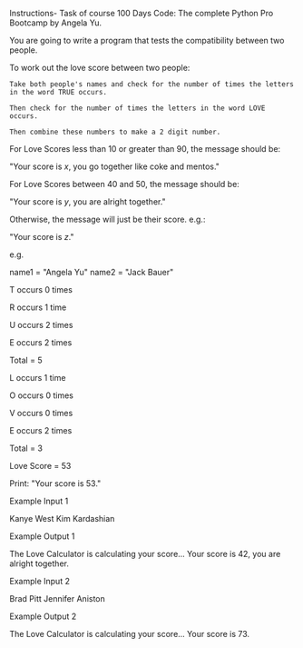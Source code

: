 Instructions- Task of course 100  Days Code: The complete Python Pro Bootcamp by Angela Yu. 

You are going to write a program that tests the compatibility between two people.

To work out the love score between two people:

    Take both people's names and check for the number of times the letters in the word TRUE occurs.

    Then check for the number of times the letters in the word LOVE occurs.

    Then combine these numbers to make a 2 digit number.

For Love Scores less than 10 or greater than 90, the message should be:

"Your score is *x*, you go together like coke and mentos."

For Love Scores between 40 and 50, the message should be:

"Your score is *y*, you are alright together."

Otherwise, the message will just be their score. e.g.:

"Your score is *z*."

e.g.

name1 = "Angela Yu"
name2 = "Jack Bauer"

T occurs 0 times

R occurs 1 time

U occurs 2 times

E occurs 2 times

Total = 5

L occurs 1 time

O occurs 0 times

V occurs 0 times

E occurs 2 times

Total = 3

Love Score = 53

Print: "Your score is 53."

Example Input 1

Kanye West
Kim Kardashian

Example Output 1

The Love Calculator is calculating your score...
Your score is 42, you are alright together.

Example Input 2

Brad Pitt
Jennifer Aniston

Example Output 2

The Love Calculator is calculating your score...
Your score is 73.
